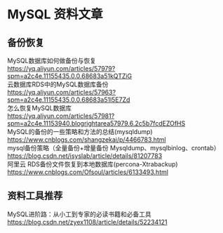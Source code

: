 # MySQL 资料文章
## 备份恢复
MySQL数据库如何做备份与恢复</br>
https://yq.aliyun.com/articles/57979?spm=a2c4e.11155435.0.0.68683a51kQTZiG </br>
云数据库RDS中的MySQL数据库备份</br>
https://yq.aliyun.com/articles/57963?spm=a2c4e.11155435.0.0.68683a51l5E7Zd </br>
怎么恢复MySQL数据库</br>
https://yq.aliyun.com/articles/57981?spm=a2c4e.11153940.blogrightarea57979.6.2c5b7fcdEZOfHS </br>
MySQL的备份的一些策略和方法的总结(mysqldump)</br>
https://www.cnblogs.com/shangzekai/p/4466783.html </br>
mysql备份策略（全量备份+增量备份 Mysqldump、mysqlbinlog、crontab）</br>
https://blog.csdn.net/isyslab/article/details/81207783 </br>
阿里云 RDS备份文件恢复到本地数据库(percona-Xtrabackup)</br>
https://www.cnblogs.com/Ofsoul/articles/6133493.html </br>

## 资料工具推荐
MySQL进阶路：从小工到专家的必读书籍和必备工具</br>
https://blog.csdn.net/zyex1108/article/details/52234121 </br>
